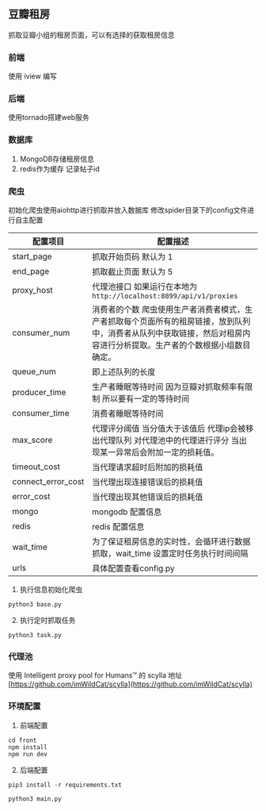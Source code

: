 ## 豆瓣租房

抓取豆瓣小组的租房页面，可以有选择的获取租房信息

### 前端

使用 iview 编写

### 后端

使用tornado搭建web服务

### 数据库

1. MongoDB存储租房信息
2. redis作为缓存 记录帖子id

### 爬虫

初始化爬虫使用aiohttp进行抓取并放入数据库 修改spider目录下的config文件进行自主配置

| 配置项目           | 配置描述                                                     |
| ------------------ | ------------------------------------------------------------ |
| start_page         | 抓取开始页码 默认为 1                                        |
| end_page           | 抓取截止页面 默认为 5                                        |
| proxy_host         | 代理池接口 如果运行在本地为 `http://localhost:8899/api/v1/proxies` |
| consumer_num       | 消费者的个数 爬虫使用生产者消费者模式，生产者抓取每个页面所有的租房链接，放到队列中，消费者从队列中获取链接，然后对租房内容进行分析提取。生产者的个数根据小组数目确定。 |
| queue_num          | 即上述队列的长度                                             |
| producer_time      | 生产者睡眠等待时间 因为豆瓣对抓取频率有限制 所以要有一定的等待时间 |
| consumer_time      | 消费者睡眠等待时间                                           |
| max_score          | 代理评分阈值 当分值大于该值后 代理ip会被移出代理队列 对代理池中的代理进行评分 当出现某一异常后会附加一定的损耗值。 |
| timeout_cost       | 当代理请求超时后附加的损耗值                                 |
| connect_error_cost | 当代理出现连接错误后的损耗值                                 |
| error_cost         | 当代理出现其他错误后的损耗值                                 |
| mongo              | mongodb 配置信息                                             |
| redis              | redis 配置信息                                               |
| wait_time          | 为了保证租房信息的实时性，会循环进行数据抓取，wait_time 设置定时任务执行时间间隔 |
| urls               | 具体配置查看config.py                                        |

1. 执行信息初始化爬虫

```
python3 base.py
```

2. 执行定时抓取任务

```
python3 task.py
```

### 代理池

使用 Intelligent proxy pool for Humans™ 的 scylla 地址
[https://github.com/imWildCat/scylla](https://github.com/imWildCat/scylla)

### 环境配置

1. 前端配置

```
cd front
npm install
npm run dev
```

2. 后端配置

```
pip3 install -r requirements.txt
```

```
python3 main.py
```

